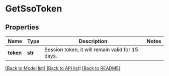 # GetSsoToken

## Properties
Name | Type | Description | Notes
------------ | ------------- | ------------- | -------------
**token** | **str** | Session token, it will remain valid for 15 days. | 

[[Back to Model list]](../README.md#documentation-for-models) [[Back to API list]](../README.md#documentation-for-api-endpoints) [[Back to README]](../README.md)


